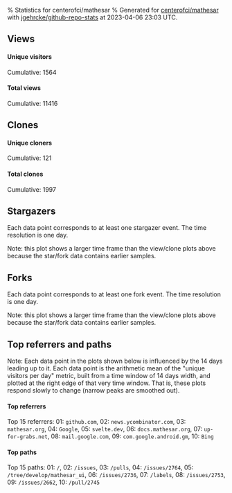 % Statistics for centerofci/mathesar
% Generated for [centerofci/mathesar](https://github.com/centerofci/mathesar) with [jgehrcke/github-repo-stats](https://github.com/jgehrcke/github-repo-stats) at 2023-04-06 23:03 UTC.


## Views

#### Unique visitors
<div id="chart_views_unique" class="full-width-chart"></div>

Cumulative: 1564

#### Total views
<div id="chart_views_total" class="full-width-chart"></div>

Cumulative: 11416

<div class="pagebreak-for-print"> </div>

## Clones

#### Unique cloners
<div id="chart_clones_unique" class="full-width-chart"></div>

Cumulative: 121

#### Total clones
<div id="chart_clones_total" class="full-width-chart"></div>

Cumulative: 1997



<div class="pagebreak-for-print"> </div>



## Stargazers

Each data point corresponds to at least one stargazer event.
The time resolution is one day.

<div id="chart_stargazers" class="full-width-chart"></div>


Note: this plot shows a larger time frame than the view/clone plots above because the star/fork data contains earlier samples.



## Forks

Each data point corresponds to at least one fork event.
The time resolution is one day.

<div id="chart_forks" class="full-width-chart"></div>


Note: this plot shows a larger time frame than the view/clone plots above because the star/fork data contains earlier samples.



<div class="pagebreak-for-print"> </div>



## Top referrers and paths


Note: Each data point in the plots shown below is influenced by the 14 days
leading up to it. Each data point is the arithmetic mean of the "unique
visitors per day" metric, built from a time window of 14 days width, and
plotted at the right edge of that very time window. That is, these plots
respond slowly to change (narrow peaks are smoothed out).




#### Top referrers


<div id="chart_referrers_top_n_alltime" class="full-width-chart"></div>

Top 15 referrers: 01: `github.com`, 02: `news.ycombinator.com`, 03: `mathesar.org`, 04: `Google`, 05: `svelte.dev`, 06: `docs.mathesar.org`, 07: `up-for-grabs.net`, 08: `mail.google.com`, 09: `com.google.android.gm`, 10: `Bing`





#### Top paths


<div id="chart_paths_top_n_alltime" class="full-width-chart"></div>

Top 15 paths: 01: `/`, 02: `/issues`, 03: `/pulls`, 04: `/issues/2764`, 05: `/tree/develop/mathesar_ui`, 06: `/issues/2736`, 07: `/labels`, 08: `/issues/2753`, 09: `/issues/2662`, 10: `/pull/2745`


<script type="text/javascript">
    vegaEmbed('#chart_views_unique', {"$schema": "https://vega.github.io/schema/vega-lite/v4.17.0.json", "config": {"arc": {"fill": "#1b1e23"}, "area": {"fill": "#1b1e23"}, "axisBottom": {"domainColor": "#a9b4c4", "gridColor": "#a9b4c4", "labelColor": "#1b1e23", "labelFont": "relative-mono-11-pitch-pro, Menlo, monospace", "tickColor": "#a9b4c4", "titleColor": "#1b1e23", "titleFont": "relative-mono-11-pitch-pro, Menlo, monospace"}, "axisLeft": {"domainColor": "#a9b4c4", "gridColor": "#a9b4c4", "labelColor": "#1b1e23", "labelFont": "relative-mono-11-pitch-pro, Menlo, monospace", "tickColor": "#a9b4c4", "titleColor": "#1b1e23", "titleFont": "relative-mono-11-pitch-pro, Menlo, monospace"}, "axisX": {"grid": false}, "axisY": {"grid": false, "labelBound": true}, "background": "#FFFFFF", "group": {"fill": "#FFFFFF"}, "header": {"fontWeight": 400, "labelFont": "relative-mono-11-pitch-pro, Menlo, monospace", "titleFont": "relative-mono-11-pitch-pro, Menlo, monospace"}, "legend": {"labelFont": "relative-mono-11-pitch-pro, Menlo, monospace", "symbolSize": 200, "symbolType": "circle", "titleFont": "relative-mono-11-pitch-pro, Menlo, monospace"}, "line": {"color": "#1b1e23", "stroke": "#1b1e23"}, "path": {"stroke": "#1b1e23"}, "point": {"color": "#1b1e23", "cursor": "pointer", "filled": true, "size": 20}, "range": {"category": ["#85a2f7", "#ea9755", "#7eb36a", "#f07071", "#bc85d9", "#e587b6", "#a9b4c4", "#d4c05e", "#64b9c4"]}, "style": {"bar": {"fill": "#1b1e23"}, "text": {"font": "relative-mono-11-pitch-pro, Menlo, monospace", "fontWeight": 400}}, "symbol": {"shape": "circle"}, "title": {"anchor": "start", "font": "relative-mono-11-pitch-pro, Menlo, monospace", "fontWeight": 400}, "trail": {"color": "#1b1e23", "stroke": "#1b1e23"}, "view": {"stroke": null}}, "data": {"name": "data-20826783afb3fc1e5b9d1b64bb3b62d9"}, "datasets": {"data-20826783afb3fc1e5b9d1b64bb3b62d9": [{"time": "2023-03-23T00:00:00+00:00", "views_total": 219, "views_unique": 31}, {"time": "2023-03-24T00:00:00+00:00", "views_total": 642, "views_unique": 99}, {"time": "2023-03-25T00:00:00+00:00", "views_total": 608, "views_unique": 78}, {"time": "2023-03-26T00:00:00+00:00", "views_total": 766, "views_unique": 81}, {"time": "2023-03-27T00:00:00+00:00", "views_total": 1313, "views_unique": 162}, {"time": "2023-03-28T00:00:00+00:00", "views_total": 1091, "views_unique": 170}, {"time": "2023-03-29T00:00:00+00:00", "views_total": 1446, "views_unique": 138}, {"time": "2023-03-30T00:00:00+00:00", "views_total": 915, "views_unique": 100}, {"time": "2023-03-31T00:00:00+00:00", "views_total": 627, "views_unique": 86}, {"time": "2023-04-01T00:00:00+00:00", "views_total": 702, "views_unique": 110}, {"time": "2023-04-02T00:00:00+00:00", "views_total": 529, "views_unique": 109}, {"time": "2023-04-03T00:00:00+00:00", "views_total": 749, "views_unique": 130}, {"time": "2023-04-04T00:00:00+00:00", "views_total": 798, "views_unique": 108}, {"time": "2023-04-05T00:00:00+00:00", "views_total": 458, "views_unique": 83}, {"time": "2023-04-06T00:00:00+00:00", "views_total": 553, "views_unique": 79}]}, "encoding": {"tooltip": [{"field": "views_unique", "format": ".1f", "title": "views (u)", "type": "quantitative"}, {"field": "time", "format": "%B %e, %Y", "title": "date", "type": "temporal"}], "x": {"axis": {"labelAngle": 25}, "field": "time", "scale": {"domain": ["2023-03-23", "2023-04-06"]}, "timeUnit": "yearmonthdate", "title": "date", "type": "temporal"}, "y": {"axis": {"values": [1, 10, 50, 100, 500, 1000, 5000, 10000]}, "field": "views_unique", "scale": {"domain": [0, 187.00000000000003], "type": "symlog", "zero": true}, "title": "unique views per day", "type": "quantitative"}}, "height": 200, "mark": {"point": true, "type": "line"}, "padding": 10, "width": "container"}, {"actions": false, "renderer": "svg"}).catch(console.error);
vegaEmbed('#chart_views_total', {"$schema": "https://vega.github.io/schema/vega-lite/v4.17.0.json", "config": {"arc": {"fill": "#1b1e23"}, "area": {"fill": "#1b1e23"}, "axisBottom": {"domainColor": "#a9b4c4", "gridColor": "#a9b4c4", "labelColor": "#1b1e23", "labelFont": "relative-mono-11-pitch-pro, Menlo, monospace", "tickColor": "#a9b4c4", "titleColor": "#1b1e23", "titleFont": "relative-mono-11-pitch-pro, Menlo, monospace"}, "axisLeft": {"domainColor": "#a9b4c4", "gridColor": "#a9b4c4", "labelColor": "#1b1e23", "labelFont": "relative-mono-11-pitch-pro, Menlo, monospace", "tickColor": "#a9b4c4", "titleColor": "#1b1e23", "titleFont": "relative-mono-11-pitch-pro, Menlo, monospace"}, "axisX": {"grid": false}, "axisY": {"grid": false, "labelBound": true}, "background": "#FFFFFF", "group": {"fill": "#FFFFFF"}, "header": {"fontWeight": 400, "labelFont": "relative-mono-11-pitch-pro, Menlo, monospace", "titleFont": "relative-mono-11-pitch-pro, Menlo, monospace"}, "legend": {"labelFont": "relative-mono-11-pitch-pro, Menlo, monospace", "symbolSize": 200, "symbolType": "circle", "titleFont": "relative-mono-11-pitch-pro, Menlo, monospace"}, "line": {"color": "#1b1e23", "stroke": "#1b1e23"}, "path": {"stroke": "#1b1e23"}, "point": {"color": "#1b1e23", "cursor": "pointer", "filled": true, "size": 20}, "range": {"category": ["#85a2f7", "#ea9755", "#7eb36a", "#f07071", "#bc85d9", "#e587b6", "#a9b4c4", "#d4c05e", "#64b9c4"]}, "style": {"bar": {"fill": "#1b1e23"}, "text": {"font": "relative-mono-11-pitch-pro, Menlo, monospace", "fontWeight": 400}}, "symbol": {"shape": "circle"}, "title": {"anchor": "start", "font": "relative-mono-11-pitch-pro, Menlo, monospace", "fontWeight": 400}, "trail": {"color": "#1b1e23", "stroke": "#1b1e23"}, "view": {"stroke": null}}, "data": {"name": "data-20826783afb3fc1e5b9d1b64bb3b62d9"}, "datasets": {"data-20826783afb3fc1e5b9d1b64bb3b62d9": [{"time": "2023-03-23T00:00:00+00:00", "views_total": 219, "views_unique": 31}, {"time": "2023-03-24T00:00:00+00:00", "views_total": 642, "views_unique": 99}, {"time": "2023-03-25T00:00:00+00:00", "views_total": 608, "views_unique": 78}, {"time": "2023-03-26T00:00:00+00:00", "views_total": 766, "views_unique": 81}, {"time": "2023-03-27T00:00:00+00:00", "views_total": 1313, "views_unique": 162}, {"time": "2023-03-28T00:00:00+00:00", "views_total": 1091, "views_unique": 170}, {"time": "2023-03-29T00:00:00+00:00", "views_total": 1446, "views_unique": 138}, {"time": "2023-03-30T00:00:00+00:00", "views_total": 915, "views_unique": 100}, {"time": "2023-03-31T00:00:00+00:00", "views_total": 627, "views_unique": 86}, {"time": "2023-04-01T00:00:00+00:00", "views_total": 702, "views_unique": 110}, {"time": "2023-04-02T00:00:00+00:00", "views_total": 529, "views_unique": 109}, {"time": "2023-04-03T00:00:00+00:00", "views_total": 749, "views_unique": 130}, {"time": "2023-04-04T00:00:00+00:00", "views_total": 798, "views_unique": 108}, {"time": "2023-04-05T00:00:00+00:00", "views_total": 458, "views_unique": 83}, {"time": "2023-04-06T00:00:00+00:00", "views_total": 553, "views_unique": 79}]}, "encoding": {"tooltip": [{"field": "views_total", "format": ".1f", "title": "views (t)", "type": "quantitative"}, {"field": "time", "format": "%B %e, %Y", "title": "date", "type": "temporal"}], "x": {"axis": {"labelAngle": 25}, "field": "time", "scale": {"domain": ["2023-03-23", "2023-04-06"]}, "timeUnit": "yearmonthdate", "title": "date", "type": "temporal"}, "y": {"axis": {"values": [1, 10, 50, 100, 500, 1000, 5000, 10000]}, "field": "views_total", "scale": {"domain": [0, 1590.6000000000001], "type": "symlog", "zero": true}, "title": "total views per day", "type": "quantitative"}}, "height": 200, "mark": {"point": true, "type": "line"}, "padding": 10, "width": "container"}, {"actions": false, "renderer": "svg"}).catch(console.error);
vegaEmbed('#chart_clones_unique', {"$schema": "https://vega.github.io/schema/vega-lite/v4.17.0.json", "config": {"arc": {"fill": "#1b1e23"}, "area": {"fill": "#1b1e23"}, "axisBottom": {"domainColor": "#a9b4c4", "gridColor": "#a9b4c4", "labelColor": "#1b1e23", "labelFont": "relative-mono-11-pitch-pro, Menlo, monospace", "tickColor": "#a9b4c4", "titleColor": "#1b1e23", "titleFont": "relative-mono-11-pitch-pro, Menlo, monospace"}, "axisLeft": {"domainColor": "#a9b4c4", "gridColor": "#a9b4c4", "labelColor": "#1b1e23", "labelFont": "relative-mono-11-pitch-pro, Menlo, monospace", "tickColor": "#a9b4c4", "titleColor": "#1b1e23", "titleFont": "relative-mono-11-pitch-pro, Menlo, monospace"}, "axisX": {"grid": false}, "axisY": {"grid": false, "labelBound": true}, "background": "#FFFFFF", "group": {"fill": "#FFFFFF"}, "header": {"fontWeight": 400, "labelFont": "relative-mono-11-pitch-pro, Menlo, monospace", "titleFont": "relative-mono-11-pitch-pro, Menlo, monospace"}, "legend": {"labelFont": "relative-mono-11-pitch-pro, Menlo, monospace", "symbolSize": 200, "symbolType": "circle", "titleFont": "relative-mono-11-pitch-pro, Menlo, monospace"}, "line": {"color": "#1b1e23", "stroke": "#1b1e23"}, "path": {"stroke": "#1b1e23"}, "point": {"color": "#1b1e23", "cursor": "pointer", "filled": true, "size": 20}, "range": {"category": ["#85a2f7", "#ea9755", "#7eb36a", "#f07071", "#bc85d9", "#e587b6", "#a9b4c4", "#d4c05e", "#64b9c4"]}, "style": {"bar": {"fill": "#1b1e23"}, "text": {"font": "relative-mono-11-pitch-pro, Menlo, monospace", "fontWeight": 400}}, "symbol": {"shape": "circle"}, "title": {"anchor": "start", "font": "relative-mono-11-pitch-pro, Menlo, monospace", "fontWeight": 400}, "trail": {"color": "#1b1e23", "stroke": "#1b1e23"}, "view": {"stroke": null}}, "data": {"name": "data-23334fa298a82198d74ee399dbeab896"}, "datasets": {"data-23334fa298a82198d74ee399dbeab896": [{"clones_total": 47, "clones_unique": 5, "time": "2023-03-23T00:00:00+00:00"}, {"clones_total": 147, "clones_unique": 10, "time": "2023-03-24T00:00:00+00:00"}, {"clones_total": 14, "clones_unique": 5, "time": "2023-03-25T00:00:00+00:00"}, {"clones_total": 121, "clones_unique": 4, "time": "2023-03-26T00:00:00+00:00"}, {"clones_total": 363, "clones_unique": 10, "time": "2023-03-27T00:00:00+00:00"}, {"clones_total": 215, "clones_unique": 10, "time": "2023-03-28T00:00:00+00:00"}, {"clones_total": 258, "clones_unique": 13, "time": "2023-03-29T00:00:00+00:00"}, {"clones_total": 69, "clones_unique": 12, "time": "2023-03-30T00:00:00+00:00"}, {"clones_total": 136, "clones_unique": 7, "time": "2023-03-31T00:00:00+00:00"}, {"clones_total": 57, "clones_unique": 6, "time": "2023-04-01T00:00:00+00:00"}, {"clones_total": 26, "clones_unique": 8, "time": "2023-04-02T00:00:00+00:00"}, {"clones_total": 148, "clones_unique": 11, "time": "2023-04-03T00:00:00+00:00"}, {"clones_total": 79, "clones_unique": 5, "time": "2023-04-04T00:00:00+00:00"}, {"clones_total": 132, "clones_unique": 7, "time": "2023-04-05T00:00:00+00:00"}, {"clones_total": 185, "clones_unique": 8, "time": "2023-04-06T00:00:00+00:00"}]}, "encoding": {"tooltip": [{"field": "clones_unique", "format": ".1f", "title": "clones (u)", "type": "quantitative"}, {"field": "time", "format": "%B %e, %Y", "title": "date", "type": "temporal"}], "x": {"axis": {"labelAngle": 25}, "field": "time", "scale": {"domain": ["2023-03-23", "2023-04-06"]}, "timeUnit": "yearmonthdate", "title": "date", "type": "temporal"}, "y": {"axis": {}, "field": "clones_unique", "scale": {"domain": [0, 14.3], "type": "linear", "zero": true}, "title": "unique clones per day", "type": "quantitative"}}, "height": 200, "mark": {"point": true, "type": "line"}, "padding": 10, "width": "container"}, {"actions": false, "renderer": "svg"}).catch(console.error);
vegaEmbed('#chart_clones_total', {"$schema": "https://vega.github.io/schema/vega-lite/v4.17.0.json", "config": {"arc": {"fill": "#1b1e23"}, "area": {"fill": "#1b1e23"}, "axisBottom": {"domainColor": "#a9b4c4", "gridColor": "#a9b4c4", "labelColor": "#1b1e23", "labelFont": "relative-mono-11-pitch-pro, Menlo, monospace", "tickColor": "#a9b4c4", "titleColor": "#1b1e23", "titleFont": "relative-mono-11-pitch-pro, Menlo, monospace"}, "axisLeft": {"domainColor": "#a9b4c4", "gridColor": "#a9b4c4", "labelColor": "#1b1e23", "labelFont": "relative-mono-11-pitch-pro, Menlo, monospace", "tickColor": "#a9b4c4", "titleColor": "#1b1e23", "titleFont": "relative-mono-11-pitch-pro, Menlo, monospace"}, "axisX": {"grid": false}, "axisY": {"grid": false, "labelBound": true}, "background": "#FFFFFF", "group": {"fill": "#FFFFFF"}, "header": {"fontWeight": 400, "labelFont": "relative-mono-11-pitch-pro, Menlo, monospace", "titleFont": "relative-mono-11-pitch-pro, Menlo, monospace"}, "legend": {"labelFont": "relative-mono-11-pitch-pro, Menlo, monospace", "symbolSize": 200, "symbolType": "circle", "titleFont": "relative-mono-11-pitch-pro, Menlo, monospace"}, "line": {"color": "#1b1e23", "stroke": "#1b1e23"}, "path": {"stroke": "#1b1e23"}, "point": {"color": "#1b1e23", "cursor": "pointer", "filled": true, "size": 20}, "range": {"category": ["#85a2f7", "#ea9755", "#7eb36a", "#f07071", "#bc85d9", "#e587b6", "#a9b4c4", "#d4c05e", "#64b9c4"]}, "style": {"bar": {"fill": "#1b1e23"}, "text": {"font": "relative-mono-11-pitch-pro, Menlo, monospace", "fontWeight": 400}}, "symbol": {"shape": "circle"}, "title": {"anchor": "start", "font": "relative-mono-11-pitch-pro, Menlo, monospace", "fontWeight": 400}, "trail": {"color": "#1b1e23", "stroke": "#1b1e23"}, "view": {"stroke": null}}, "data": {"name": "data-23334fa298a82198d74ee399dbeab896"}, "datasets": {"data-23334fa298a82198d74ee399dbeab896": [{"clones_total": 47, "clones_unique": 5, "time": "2023-03-23T00:00:00+00:00"}, {"clones_total": 147, "clones_unique": 10, "time": "2023-03-24T00:00:00+00:00"}, {"clones_total": 14, "clones_unique": 5, "time": "2023-03-25T00:00:00+00:00"}, {"clones_total": 121, "clones_unique": 4, "time": "2023-03-26T00:00:00+00:00"}, {"clones_total": 363, "clones_unique": 10, "time": "2023-03-27T00:00:00+00:00"}, {"clones_total": 215, "clones_unique": 10, "time": "2023-03-28T00:00:00+00:00"}, {"clones_total": 258, "clones_unique": 13, "time": "2023-03-29T00:00:00+00:00"}, {"clones_total": 69, "clones_unique": 12, "time": "2023-03-30T00:00:00+00:00"}, {"clones_total": 136, "clones_unique": 7, "time": "2023-03-31T00:00:00+00:00"}, {"clones_total": 57, "clones_unique": 6, "time": "2023-04-01T00:00:00+00:00"}, {"clones_total": 26, "clones_unique": 8, "time": "2023-04-02T00:00:00+00:00"}, {"clones_total": 148, "clones_unique": 11, "time": "2023-04-03T00:00:00+00:00"}, {"clones_total": 79, "clones_unique": 5, "time": "2023-04-04T00:00:00+00:00"}, {"clones_total": 132, "clones_unique": 7, "time": "2023-04-05T00:00:00+00:00"}, {"clones_total": 185, "clones_unique": 8, "time": "2023-04-06T00:00:00+00:00"}]}, "encoding": {"tooltip": [{"field": "clones_total", "format": ".1f", "title": "clones (t)", "type": "quantitative"}, {"field": "time", "format": "%B %e, %Y", "title": "date", "type": "temporal"}], "x": {"axis": {"labelAngle": 25}, "field": "time", "scale": {"domain": ["2023-03-23", "2023-04-06"]}, "timeUnit": "yearmonthdate", "title": "date", "type": "temporal"}, "y": {"axis": {"values": [1, 10, 50, 100, 500, 1000, 5000, 10000]}, "field": "clones_total", "scale": {"domain": [0, 399.3], "type": "symlog", "zero": true}, "title": "total clones per day", "type": "quantitative"}}, "height": 200, "mark": {"point": true, "type": "line"}, "padding": 10, "width": "container"}, {"actions": false, "renderer": "svg"}).catch(console.error);
vegaEmbed('#chart_stargazers', {"$schema": "https://vega.github.io/schema/vega-lite/v4.17.0.json", "config": {"arc": {"fill": "#1b1e23"}, "area": {"fill": "#1b1e23"}, "axisBottom": {"domainColor": "#a9b4c4", "gridColor": "#a9b4c4", "labelColor": "#1b1e23", "labelFont": "relative-mono-11-pitch-pro, Menlo, monospace", "tickColor": "#a9b4c4", "titleColor": "#1b1e23", "titleFont": "relative-mono-11-pitch-pro, Menlo, monospace"}, "axisLeft": {"domainColor": "#a9b4c4", "gridColor": "#a9b4c4", "labelColor": "#1b1e23", "labelFont": "relative-mono-11-pitch-pro, Menlo, monospace", "tickColor": "#a9b4c4", "titleColor": "#1b1e23", "titleFont": "relative-mono-11-pitch-pro, Menlo, monospace"}, "axisX": {"grid": false}, "axisY": {"grid": false}, "background": "#FFFFFF", "group": {"fill": "#FFFFFF"}, "header": {"fontWeight": 400, "labelFont": "relative-mono-11-pitch-pro, Menlo, monospace", "titleFont": "relative-mono-11-pitch-pro, Menlo, monospace"}, "legend": {"labelFont": "relative-mono-11-pitch-pro, Menlo, monospace", "symbolSize": 200, "symbolType": "circle", "titleFont": "relative-mono-11-pitch-pro, Menlo, monospace"}, "line": {"color": "#1b1e23", "stroke": "#1b1e23"}, "path": {"stroke": "#1b1e23"}, "point": {"color": "#1b1e23", "cursor": "pointer", "filled": true, "size": 50}, "range": {"category": ["#85a2f7", "#ea9755", "#7eb36a", "#f07071", "#bc85d9", "#e587b6", "#a9b4c4", "#d4c05e", "#64b9c4"]}, "style": {"bar": {"fill": "#1b1e23"}, "text": {"font": "relative-mono-11-pitch-pro, Menlo, monospace", "fontWeight": 400}}, "symbol": {"shape": "circle"}, "title": {"anchor": "start", "font": "relative-mono-11-pitch-pro, Menlo, monospace", "fontWeight": 400}, "trail": {"color": "#1b1e23", "stroke": "#1b1e23"}, "view": {"stroke": null}}, "data": {"name": "data-60c2fb3cb0aa254fe7da91ba761dc4e0"}, "datasets": {"data-60c2fb3cb0aa254fe7da91ba761dc4e0": [{"stars_cumulative": 3.0, "time": "2021-03-18T00:00:00+00:00"}, {"stars_cumulative": 4.0, "time": "2021-04-16T20:00:00+00:00"}, {"stars_cumulative": 6.0, "time": "2021-04-24T07:00:00+00:00"}, {"stars_cumulative": 7.0, "time": "2021-05-01T18:00:00+00:00"}, {"stars_cumulative": 8.0, "time": "2021-05-16T16:00:00+00:00"}, {"stars_cumulative": 9.0, "time": "2021-06-08T01:00:00+00:00"}, {"stars_cumulative": 10.0, "time": "2021-07-22T19:00:00+00:00"}, {"stars_cumulative": 11.0, "time": "2021-07-30T06:00:00+00:00"}, {"stars_cumulative": 13.0, "time": "2021-08-06T17:00:00+00:00"}, {"stars_cumulative": 16.0, "time": "2021-08-14T04:00:00+00:00"}, {"stars_cumulative": 19.0, "time": "2021-08-21T15:00:00+00:00"}, {"stars_cumulative": 20.0, "time": "2021-09-05T13:00:00+00:00"}, {"stars_cumulative": 22.0, "time": "2021-09-13T00:00:00+00:00"}, {"stars_cumulative": 23.0, "time": "2021-09-20T11:00:00+00:00"}, {"stars_cumulative": 26.0, "time": "2021-09-27T22:00:00+00:00"}, {"stars_cumulative": 27.0, "time": "2021-10-05T09:00:00+00:00"}, {"stars_cumulative": 28.0, "time": "2021-10-12T20:00:00+00:00"}, {"stars_cumulative": 29.0, "time": "2021-10-20T07:00:00+00:00"}, {"stars_cumulative": 31.0, "time": "2021-10-27T18:00:00+00:00"}, {"stars_cumulative": 32.0, "time": "2021-11-19T03:00:00+00:00"}, {"stars_cumulative": 33.0, "time": "2021-11-26T14:00:00+00:00"}, {"stars_cumulative": 35.0, "time": "2021-12-11T12:00:00+00:00"}, {"stars_cumulative": 39.0, "time": "2021-12-18T23:00:00+00:00"}, {"stars_cumulative": 40.0, "time": "2021-12-26T10:00:00+00:00"}, {"stars_cumulative": 42.0, "time": "2022-01-02T21:00:00+00:00"}, {"stars_cumulative": 48.0, "time": "2022-01-17T19:00:00+00:00"}, {"stars_cumulative": 50.0, "time": "2022-01-25T06:00:00+00:00"}, {"stars_cumulative": 53.0, "time": "2022-02-01T17:00:00+00:00"}, {"stars_cumulative": 54.0, "time": "2022-02-09T04:00:00+00:00"}, {"stars_cumulative": 55.0, "time": "2022-02-16T15:00:00+00:00"}, {"stars_cumulative": 56.0, "time": "2022-02-24T02:00:00+00:00"}, {"stars_cumulative": 64.0, "time": "2022-03-03T13:00:00+00:00"}, {"stars_cumulative": 67.0, "time": "2022-03-11T00:00:00+00:00"}, {"stars_cumulative": 69.0, "time": "2022-03-18T11:00:00+00:00"}, {"stars_cumulative": 72.0, "time": "2022-03-25T22:00:00+00:00"}, {"stars_cumulative": 76.0, "time": "2022-04-02T09:00:00+00:00"}, {"stars_cumulative": 81.0, "time": "2022-04-09T20:00:00+00:00"}, {"stars_cumulative": 84.0, "time": "2022-04-17T07:00:00+00:00"}, {"stars_cumulative": 85.0, "time": "2022-04-24T18:00:00+00:00"}, {"stars_cumulative": 86.0, "time": "2022-05-02T05:00:00+00:00"}, {"stars_cumulative": 87.0, "time": "2022-06-01T01:00:00+00:00"}, {"stars_cumulative": 88.0, "time": "2022-06-08T12:00:00+00:00"}, {"stars_cumulative": 89.0, "time": "2022-06-15T23:00:00+00:00"}, {"stars_cumulative": 94.0, "time": "2022-06-30T21:00:00+00:00"}, {"stars_cumulative": 96.0, "time": "2022-07-08T08:00:00+00:00"}, {"stars_cumulative": 97.0, "time": "2022-07-15T19:00:00+00:00"}, {"stars_cumulative": 99.0, "time": "2022-07-23T06:00:00+00:00"}, {"stars_cumulative": 100.0, "time": "2022-08-07T04:00:00+00:00"}, {"stars_cumulative": 101.0, "time": "2022-08-22T02:00:00+00:00"}, {"stars_cumulative": 105.0, "time": "2022-09-06T00:00:00+00:00"}, {"stars_cumulative": 108.0, "time": "2022-10-05T20:00:00+00:00"}, {"stars_cumulative": 110.0, "time": "2022-10-13T07:00:00+00:00"}, {"stars_cumulative": 111.0, "time": "2022-10-28T05:00:00+00:00"}, {"stars_cumulative": 114.0, "time": "2022-11-04T16:00:00+00:00"}, {"stars_cumulative": 119.0, "time": "2022-11-12T03:00:00+00:00"}, {"stars_cumulative": 120.0, "time": "2022-11-19T14:00:00+00:00"}, {"stars_cumulative": 123.0, "time": "2022-11-27T01:00:00+00:00"}, {"stars_cumulative": 124.0, "time": "2022-12-11T23:00:00+00:00"}, {"stars_cumulative": 144.0, "time": "2022-12-19T10:00:00+00:00"}, {"stars_cumulative": 150.0, "time": "2022-12-26T21:00:00+00:00"}, {"stars_cumulative": 152.0, "time": "2023-01-03T08:00:00+00:00"}, {"stars_cumulative": 153.0, "time": "2023-01-10T19:00:00+00:00"}, {"stars_cumulative": 157.0, "time": "2023-01-18T06:00:00+00:00"}, {"stars_cumulative": 164.0, "time": "2023-01-25T17:00:00+00:00"}, {"stars_cumulative": 170.0, "time": "2023-02-02T04:00:00+00:00"}, {"stars_cumulative": 177.0, "time": "2023-02-09T15:00:00+00:00"}, {"stars_cumulative": 184.0, "time": "2023-02-17T02:00:00+00:00"}, {"stars_cumulative": 817.0, "time": "2023-02-24T13:00:00+00:00"}, {"stars_cumulative": 1232.0, "time": "2023-03-04T00:00:00+00:00"}, {"stars_cumulative": 1388.0, "time": "2023-03-11T11:00:00+00:00"}, {"stars_cumulative": 1453.0, "time": "2023-03-18T22:00:00+00:00"}, {"stars_cumulative": 1503.0, "time": "2023-03-26T09:00:00+00:00"}, {"stars_cumulative": 1523.0, "time": "2023-04-02T20:00:00+00:00"}]}, "encoding": {"tooltip": [{"field": "stars_cumulative", "format": "d", "title": "stars", "type": "quantitative"}, {"field": "time", "format": "%B %e, %Y", "title": "date", "type": "temporal"}], "x": {"axis": {"labelAngle": 25}, "field": "time", "scale": {"domain": ["2021-03-18", "2023-04-06"]}, "timeUnit": "yearmonthdate", "title": "date", "type": "temporal"}, "y": {"field": "stars_cumulative", "scale": {"domain": [0, 1675.3000000000002], "zero": true}, "title": "stargazer count (cumulative)", "type": "quantitative"}}, "height": 300, "mark": {"point": true, "type": "line"}, "padding": 10, "width": "container"}, {"actions": false, "renderer": "svg"}).catch(console.error);
vegaEmbed('#chart_forks', {"$schema": "https://vega.github.io/schema/vega-lite/v4.17.0.json", "config": {"arc": {"fill": "#1b1e23"}, "area": {"fill": "#1b1e23"}, "axisBottom": {"domainColor": "#a9b4c4", "gridColor": "#a9b4c4", "labelColor": "#1b1e23", "labelFont": "relative-mono-11-pitch-pro, Menlo, monospace", "tickColor": "#a9b4c4", "titleColor": "#1b1e23", "titleFont": "relative-mono-11-pitch-pro, Menlo, monospace"}, "axisLeft": {"domainColor": "#a9b4c4", "gridColor": "#a9b4c4", "labelColor": "#1b1e23", "labelFont": "relative-mono-11-pitch-pro, Menlo, monospace", "tickColor": "#a9b4c4", "titleColor": "#1b1e23", "titleFont": "relative-mono-11-pitch-pro, Menlo, monospace"}, "axisX": {"grid": false}, "axisY": {"grid": false}, "background": "#FFFFFF", "group": {"fill": "#FFFFFF"}, "header": {"fontWeight": 400, "labelFont": "relative-mono-11-pitch-pro, Menlo, monospace", "titleFont": "relative-mono-11-pitch-pro, Menlo, monospace"}, "legend": {"labelFont": "relative-mono-11-pitch-pro, Menlo, monospace", "symbolSize": 200, "symbolType": "circle", "titleFont": "relative-mono-11-pitch-pro, Menlo, monospace"}, "line": {"color": "#1b1e23", "stroke": "#1b1e23"}, "path": {"stroke": "#1b1e23"}, "point": {"color": "#1b1e23", "cursor": "pointer", "filled": true, "size": 50}, "range": {"category": ["#85a2f7", "#ea9755", "#7eb36a", "#f07071", "#bc85d9", "#e587b6", "#a9b4c4", "#d4c05e", "#64b9c4"]}, "style": {"bar": {"fill": "#1b1e23"}, "text": {"font": "relative-mono-11-pitch-pro, Menlo, monospace", "fontWeight": 400}}, "symbol": {"shape": "circle"}, "title": {"anchor": "start", "font": "relative-mono-11-pitch-pro, Menlo, monospace", "fontWeight": 400}, "trail": {"color": "#1b1e23", "stroke": "#1b1e23"}, "view": {"stroke": null}}, "data": {"name": "data-4980ea3788b259a59a2592b0b2b315e6"}, "datasets": {"data-4980ea3788b259a59a2592b0b2b315e6": [{"forks_cumulative": 1.0, "time": "2021-03-21T00:00:00+00:00"}, {"forks_cumulative": 2.0, "time": "2021-03-28T10:00:00+00:00"}, {"forks_cumulative": 5.0, "time": "2021-07-10T06:00:00+00:00"}, {"forks_cumulative": 8.0, "time": "2021-07-25T02:00:00+00:00"}, {"forks_cumulative": 9.0, "time": "2021-08-08T22:00:00+00:00"}, {"forks_cumulative": 11.0, "time": "2021-08-16T08:00:00+00:00"}, {"forks_cumulative": 13.0, "time": "2021-08-31T04:00:00+00:00"}, {"forks_cumulative": 15.0, "time": "2021-09-07T14:00:00+00:00"}, {"forks_cumulative": 17.0, "time": "2021-09-22T10:00:00+00:00"}, {"forks_cumulative": 19.0, "time": "2021-09-29T20:00:00+00:00"}, {"forks_cumulative": 20.0, "time": "2021-10-14T16:00:00+00:00"}, {"forks_cumulative": 23.0, "time": "2021-10-22T02:00:00+00:00"}, {"forks_cumulative": 24.0, "time": "2021-10-29T12:00:00+00:00"}, {"forks_cumulative": 26.0, "time": "2021-11-20T18:00:00+00:00"}, {"forks_cumulative": 27.0, "time": "2021-12-05T14:00:00+00:00"}, {"forks_cumulative": 28.0, "time": "2021-12-13T00:00:00+00:00"}, {"forks_cumulative": 29.0, "time": "2021-12-27T20:00:00+00:00"}, {"forks_cumulative": 30.0, "time": "2022-01-11T16:00:00+00:00"}, {"forks_cumulative": 31.0, "time": "2022-01-19T02:00:00+00:00"}, {"forks_cumulative": 32.0, "time": "2022-02-10T08:00:00+00:00"}, {"forks_cumulative": 33.0, "time": "2022-02-17T18:00:00+00:00"}, {"forks_cumulative": 36.0, "time": "2022-03-04T14:00:00+00:00"}, {"forks_cumulative": 46.0, "time": "2022-03-12T00:00:00+00:00"}, {"forks_cumulative": 47.0, "time": "2022-03-19T10:00:00+00:00"}, {"forks_cumulative": 53.0, "time": "2022-03-26T20:00:00+00:00"}, {"forks_cumulative": 58.0, "time": "2022-04-03T06:00:00+00:00"}, {"forks_cumulative": 63.0, "time": "2022-04-10T16:00:00+00:00"}, {"forks_cumulative": 65.0, "time": "2022-04-18T02:00:00+00:00"}, {"forks_cumulative": 66.0, "time": "2022-04-25T12:00:00+00:00"}, {"forks_cumulative": 68.0, "time": "2022-06-16T10:00:00+00:00"}, {"forks_cumulative": 69.0, "time": "2022-07-01T06:00:00+00:00"}, {"forks_cumulative": 70.0, "time": "2022-07-08T16:00:00+00:00"}, {"forks_cumulative": 71.0, "time": "2022-07-16T02:00:00+00:00"}, {"forks_cumulative": 72.0, "time": "2022-08-22T04:00:00+00:00"}, {"forks_cumulative": 73.0, "time": "2022-08-29T14:00:00+00:00"}, {"forks_cumulative": 76.0, "time": "2022-09-06T00:00:00+00:00"}, {"forks_cumulative": 77.0, "time": "2022-09-20T20:00:00+00:00"}, {"forks_cumulative": 78.0, "time": "2022-10-05T16:00:00+00:00"}, {"forks_cumulative": 80.0, "time": "2022-10-13T02:00:00+00:00"}, {"forks_cumulative": 81.0, "time": "2022-10-20T12:00:00+00:00"}, {"forks_cumulative": 82.0, "time": "2022-10-27T22:00:00+00:00"}, {"forks_cumulative": 85.0, "time": "2022-11-04T08:00:00+00:00"}, {"forks_cumulative": 86.0, "time": "2022-11-11T18:00:00+00:00"}, {"forks_cumulative": 87.0, "time": "2022-11-19T04:00:00+00:00"}, {"forks_cumulative": 88.0, "time": "2022-11-26T14:00:00+00:00"}, {"forks_cumulative": 91.0, "time": "2022-12-04T00:00:00+00:00"}, {"forks_cumulative": 94.0, "time": "2022-12-18T20:00:00+00:00"}, {"forks_cumulative": 96.0, "time": "2022-12-26T06:00:00+00:00"}, {"forks_cumulative": 97.0, "time": "2023-01-02T16:00:00+00:00"}, {"forks_cumulative": 98.0, "time": "2023-01-10T02:00:00+00:00"}, {"forks_cumulative": 105.0, "time": "2023-01-17T12:00:00+00:00"}, {"forks_cumulative": 107.0, "time": "2023-01-24T22:00:00+00:00"}, {"forks_cumulative": 113.0, "time": "2023-02-01T08:00:00+00:00"}, {"forks_cumulative": 118.0, "time": "2023-02-08T18:00:00+00:00"}, {"forks_cumulative": 126.0, "time": "2023-02-16T04:00:00+00:00"}, {"forks_cumulative": 144.0, "time": "2023-02-23T14:00:00+00:00"}, {"forks_cumulative": 166.0, "time": "2023-03-03T00:00:00+00:00"}, {"forks_cumulative": 181.0, "time": "2023-03-10T10:00:00+00:00"}, {"forks_cumulative": 195.0, "time": "2023-03-17T20:00:00+00:00"}, {"forks_cumulative": 213.0, "time": "2023-03-25T06:00:00+00:00"}, {"forks_cumulative": 217.0, "time": "2023-04-01T16:00:00+00:00"}]}, "encoding": {"tooltip": [{"field": "forks_cumulative", "format": "d", "title": "forks", "type": "quantitative"}, {"field": "time", "format": "%B %e, %Y", "title": "date", "type": "temporal"}], "x": {"axis": {"labelAngle": 25}, "field": "time", "scale": {"domain": ["2021-03-18", "2023-04-06"]}, "timeUnit": "yearmonthdate", "title": "date", "type": "temporal"}, "y": {"field": "forks_cumulative", "scale": {"domain": [0, 238.70000000000002], "zero": true}, "title": "fork count (cumulative)", "type": "quantitative"}}, "height": 300, "mark": {"point": true, "type": "line"}, "padding": 10, "width": "container"}, {"actions": false, "renderer": "svg"}).catch(console.error);
vegaEmbed('#chart_referrers_top_n_alltime', {"$schema": "https://vega.github.io/schema/vega-lite/v4.17.0.json", "config": {"arc": {"fill": "#1b1e23"}, "area": {"fill": "#1b1e23"}, "axisBottom": {"domainColor": "#a9b4c4", "gridColor": "#a9b4c4", "labelColor": "#1b1e23", "labelFont": "relative-mono-11-pitch-pro, Menlo, monospace", "tickColor": "#a9b4c4", "titleColor": "#1b1e23", "titleFont": "relative-mono-11-pitch-pro, Menlo, monospace"}, "axisLeft": {"domainColor": "#a9b4c4", "gridColor": "#a9b4c4", "labelColor": "#1b1e23", "labelFont": "relative-mono-11-pitch-pro, Menlo, monospace", "tickColor": "#a9b4c4", "titleColor": "#1b1e23", "titleFont": "relative-mono-11-pitch-pro, Menlo, monospace"}, "axisX": {"grid": false}, "axisY": {"grid": false}, "background": "#FFFFFF", "group": {"fill": "#FFFFFF"}, "header": {"fontWeight": 400, "labelFont": "relative-mono-11-pitch-pro, Menlo, monospace", "titleFont": "relative-mono-11-pitch-pro, Menlo, monospace"}, "legend": {"labelFont": "relative-mono-11-pitch-pro, Menlo, monospace", "symbolSize": 200, "symbolType": "circle", "titleFont": "relative-mono-11-pitch-pro, Menlo, monospace"}, "line": {"color": "#1b1e23", "stroke": "#1b1e23"}, "path": {"stroke": "#1b1e23"}, "point": {"color": "#1b1e23", "cursor": "pointer", "filled": true, "size": 30}, "range": {"category": ["#85a2f7", "#ea9755", "#7eb36a", "#f07071", "#bc85d9", "#e587b6", "#a9b4c4", "#d4c05e", "#64b9c4"]}, "style": {"bar": {"fill": "#1b1e23"}, "text": {"font": "relative-mono-11-pitch-pro, Menlo, monospace", "fontWeight": 400}}, "symbol": {"shape": "circle"}, "title": {"anchor": "start", "font": "relative-mono-11-pitch-pro, Menlo, monospace", "fontWeight": 400}, "trail": {"color": "#1b1e23", "stroke": "#1b1e23"}, "view": {"stroke": null}}, "data": {"name": "data-8c78bc3a32f689c2cb94260d58c8c4a0"}, "datasets": {"data-8c78bc3a32f689c2cb94260d58c8c4a0": [{"referrer": "github.com", "time": "2023-04-06T00:00:00+00:00", "views_unique": 156, "views_unique_norm": 11.142857142857142}, {"referrer": "news.ycombinator.com", "time": "2023-04-06T00:00:00+00:00", "views_unique": 117, "views_unique_norm": 8.357142857142858}, {"referrer": "mathesar.org", "time": "2023-04-06T00:00:00+00:00", "views_unique": 117, "views_unique_norm": 8.357142857142858}, {"referrer": "Google", "time": "2023-04-06T00:00:00+00:00", "views_unique": 110, "views_unique_norm": 7.857142857142857}, {"referrer": "svelte.dev", "time": "2023-04-06T00:00:00+00:00", "views_unique": 80, "views_unique_norm": 5.714285714285714}, {"referrer": "docs.mathesar.org", "time": "2023-04-06T00:00:00+00:00", "views_unique": 58, "views_unique_norm": 4.142857142857143}, {"referrer": "up-for-grabs.net", "time": "2023-04-06T00:00:00+00:00", "views_unique": 11, "views_unique_norm": 0.7857142857142857}]}, "encoding": {"color": {"field": "referrer", "legend": {"direction": "vertical", "orient": "top", "title": "Legend:"}, "sort": {"field": "order"}, "type": "nominal"}, "tooltip": [{"field": "referrer", "type": "nominal"}, {"field": "views_unique_norm", "format": ".2f", "title": "views (14d mean)", "type": "quantitative"}, {"field": "time", "format": "%B %e, %Y", "title": "date", "type": "temporal"}], "x": {"axis": {"labelAngle": 25}, "field": "time", "scale": {"domain": ["2023-03-23", "2023-04-06"]}, "timeUnit": "yearmonthdate", "title": "date", "type": "temporal"}, "y": {"field": "views_unique_norm", "scale": {"domain": [0, 12.257142857142858], "type": "symlog", "zero": true}, "title": "unique visitors per day (mean from last 14 days)", "type": "quantitative"}}, "height": 300, "mark": {"point": true, "type": "line"}, "padding": 10, "width": "container"}, {"actions": false, "renderer": "svg"}).catch(console.error);
vegaEmbed('#chart_paths_top_n_alltime', {"$schema": "https://vega.github.io/schema/vega-lite/v4.17.0.json", "config": {"arc": {"fill": "#1b1e23"}, "area": {"fill": "#1b1e23"}, "axisBottom": {"domainColor": "#a9b4c4", "gridColor": "#a9b4c4", "labelColor": "#1b1e23", "labelFont": "relative-mono-11-pitch-pro, Menlo, monospace", "tickColor": "#a9b4c4", "titleColor": "#1b1e23", "titleFont": "relative-mono-11-pitch-pro, Menlo, monospace"}, "axisLeft": {"domainColor": "#a9b4c4", "gridColor": "#a9b4c4", "labelColor": "#1b1e23", "labelFont": "relative-mono-11-pitch-pro, Menlo, monospace", "tickColor": "#a9b4c4", "titleColor": "#1b1e23", "titleFont": "relative-mono-11-pitch-pro, Menlo, monospace"}, "axisX": {"grid": false}, "axisY": {"grid": false}, "background": "#FFFFFF", "group": {"fill": "#FFFFFF"}, "header": {"fontWeight": 400, "labelFont": "relative-mono-11-pitch-pro, Menlo, monospace", "titleFont": "relative-mono-11-pitch-pro, Menlo, monospace"}, "legend": {"labelFont": "relative-mono-11-pitch-pro, Menlo, monospace", "symbolSize": 200, "symbolType": "circle", "titleFont": "relative-mono-11-pitch-pro, Menlo, monospace"}, "line": {"color": "#1b1e23", "stroke": "#1b1e23"}, "path": {"stroke": "#1b1e23"}, "point": {"color": "#1b1e23", "cursor": "pointer", "filled": true, "size": 30}, "range": {"category": ["#85a2f7", "#ea9755", "#7eb36a", "#f07071", "#bc85d9", "#e587b6", "#a9b4c4", "#d4c05e", "#64b9c4"]}, "style": {"bar": {"fill": "#1b1e23"}, "text": {"font": "relative-mono-11-pitch-pro, Menlo, monospace", "fontWeight": 400}}, "symbol": {"shape": "circle"}, "title": {"anchor": "start", "font": "relative-mono-11-pitch-pro, Menlo, monospace", "fontWeight": 400}, "trail": {"color": "#1b1e23", "stroke": "#1b1e23"}, "view": {"stroke": null}}, "data": {"name": "data-76d5ffe74dd9eb451a48f6027bbe0331"}, "datasets": {"data-76d5ffe74dd9eb451a48f6027bbe0331": [{"path": "/", "time": "2023-04-06T00:00:00+00:00", "views_unique": 893, "views_unique_norm": 63.785714285714285}, {"path": "/issues", "time": "2023-04-06T00:00:00+00:00", "views_unique": 201, "views_unique_norm": 14.357142857142858}, {"path": "/pulls", "time": "2023-04-06T00:00:00+00:00", "views_unique": 71, "views_unique_norm": 5.071428571428571}, {"path": "/issues/2764", "time": "2023-04-06T00:00:00+00:00", "views_unique": 70, "views_unique_norm": 5.0}, {"path": "/tree/develop/mathesar_ui", "time": "2023-04-06T00:00:00+00:00", "views_unique": 54, "views_unique_norm": 3.857142857142857}, {"path": "/issues/2736", "time": "2023-04-06T00:00:00+00:00", "views_unique": 52, "views_unique_norm": 3.7142857142857144}, {"path": "/labels", "time": "2023-04-06T00:00:00+00:00", "views_unique": 45, "views_unique_norm": 3.2142857142857144}]}, "encoding": {"color": {"field": "path", "legend": {"direction": "vertical", "orient": "top", "title": "Legend:"}, "sort": {"field": "order"}, "type": "nominal"}, "tooltip": [{"field": "path", "type": "nominal"}, {"field": "views_unique_norm", "format": ".2f", "title": "views (14d mean)", "type": "quantitative"}, {"field": "time", "format": "%B %e, %Y", "title": "date", "type": "temporal"}], "x": {"axis": {"labelAngle": 25}, "field": "time", "scale": {"domain": ["2023-03-23", "2023-04-06"]}, "timeUnit": "yearmonthdate", "title": "date", "type": "temporal"}, "y": {"field": "views_unique_norm", "scale": {"domain": [0, 70.16428571428573], "type": "symlog", "zero": true}, "title": "unique visitors per day (mean from last 14 days)", "type": "quantitative"}}, "height": 300, "mark": {"point": true, "type": "line"}, "padding": 10, "width": "container"}, {"actions": false, "renderer": "svg"}).catch(console.error);
    </script>